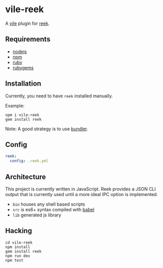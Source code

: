 # vile-reek

A [vile](http://github.com/brentlintner/vile) plugin for
[reek](https://github.com/troessner/reek).

## Requirements

- [nodejs](http://nodejs.org)
- [npm](http://npmjs.org)
- [ruby](http://ruby-lang.org)
- [rubygems](http://rubygems.org)

## Installation

Currently, you need to have `reek` installed manually.

Example:

    npm i vile-reek
    gem install reek

Note: A good strategy is to use [bundler](http://bundler.io).

## Config

```yaml
reek:
  config: .reek.yml
```

## Architecture

This project is currently written in JavaScript. Reek provides
a JSON CLI output that is currently used until a more ideal
IPC option is implemented.

- `bin` houses any shell based scripts
- `src` is es6+ syntax compiled with [babel](https://babeljs.io)
- `lib` generated js library

## Hacking

    cd vile-reek
    npm install
    gem install reek
    npm run dev
    npm test
